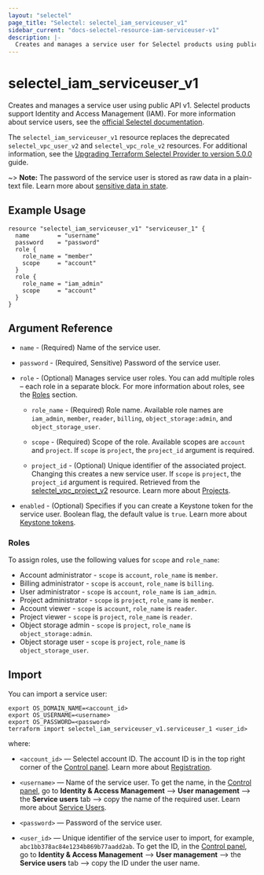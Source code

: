```yaml
---
layout: "selectel"
page_title: "Selectel: selectel_iam_serviceuser_v1"
sidebar_current: "docs-selectel-resource-iam-serviceuser-v1"
description: |-
  Creates and manages a service user for Selectel products using public API v1.
---
```


# selectel\_iam\_serviceuser\_v1

Creates and manages a service user using public API v1. Selectel products support Identity and Access Management (IAM). For more information about service users, see the [official Selectel documentation](https://docs.selectel.ru/en/control-panel-actions/users-and-roles/user-types-and-roles/).

The `selectel_iam_serviceuser_v1` resource replaces the deprecated `selectel_vpc_user_v2` and `selectel_vpc_role_v2` resources. For additional information, see the [Upgrading Terraform Selectel Provider to version 5.0.0](https://registry.terraform.io/providers/selectel/selectel/latest/docs/guides/upgrading_to_version_5) guide.

~> **Note:** The password of the service user is stored as raw data in a plain-text file. Learn more about [sensitive data in state](https://developer.hashicorp.com/terraform/language/state/sensitive-data).

## Example Usage

```hcl
resource "selectel_iam_serviceuser_v1" "serviceuser_1" {
  name        = "username"
  password    = "password"
  role {
    role_name = "member"
    scope     = "account"
  }
  role {
    role_name = "iam_admin"
    scope     = "account"
  }
}
```

## Argument Reference

* `name` - (Required) Name of the service user.

* `password` - (Required, Sensitive) Password of the service user.

* `role` - (Optional) Manages service user roles. You can add multiple roles – each role in a separate block. For more information about roles, see the [Roles](#roles) section.

    * `role_name` - (Required) Role name. Available role names are `iam_admin`, `member`, `reader`, `billing`, `object_storage:admin`, and `object_storage_user`.

    * `scope` - (Required) Scope of the role. Available scopes are `account` and `project`. If `scope` is `project`, the `project_id` argument is required.

    * `project_id` - (Optional) Unique identifier of the associated project. Changing this creates a new service user. If `scope` is `project`, the `project_id` argument is required. Retrieved from the [selectel_vpc_project_v2](https://registry.terraform.io/providers/selectel/selectel/latest/docs/resources/vpc_project_v2) resource. Learn more about [Projects](https://docs.selectel.ru/en/control-panel-actions/projects/about-projects/).

* `enabled` - (Optional) Specifies if you can create a Keystone token for the service user. Boolean flag, the default value is `true`. Learn more about [Keystone tokens](https://developers.selectel.ru/docs/control-panel/authorization/).

### Roles

To assign roles, use the following values for `scope` and `role_name`:

* Account administrator - `scope` is `account`, `role_name` is `member`.
* Billing administrator - `scope` is `account`, `role_name` is `billing`.
* User administrator - `scope` is `account`, `role_name` is `iam_admin`.
* Project administrator - `scope` is `project`, `role_name` is `member`.
* Account viewer - `scope` is `account`, `role_name` is `reader`.
* Project viewer - `scope` is `project`, `role_name` is `reader`.
* Object storage admin - `scope` is `project`, `role_name` is `object_storage:admin`.
* Object storage user - `scope` is `project`, `role_name` is `object_storage_user`.

## Import

You can import a service user:

```shell
export OS_DOMAIN_NAME=<account_id>
export OS_USERNAME=<username>
export OS_PASSWORD=<password>
terraform import selectel_iam_serviceuser_v1.serviceuser_1 <user_id>
```

where:

* `<account_id>` — Selectel account ID. The account ID is in the top right corner of the [Control panel](https://my.selectel.ru/). Learn more about [Registration](https://docs.selectel.ru/en/control-panel-actions/account/registration/).

* `<username>` — Name of the service user. To get the name, in the [Control panel](https://my.selectel.ru/iam/users_management/users?type=service), go to **Identity & Access Management** ⟶ **User management** ⟶ the **Service users** tab ⟶ copy the name of the required user. Learn more about [Service Users](https://docs.selectel.ru/en/control-panel-actions/users-and-roles/user-types-and-roles/).

* `<password>` — Password of the service user.

* `<user_id>` — Unique identifier of the service user to import, for example, `abc1bb378ac84e1234b869b77aadd2ab`. To get the ID, in the [Control panel](https://my.selectel.ru/iam/users_management/users?type=service), go to **Identity & Access Management** ⟶ **User management** ⟶ the **Service users** tab ⟶ copy the ID under the user name.
